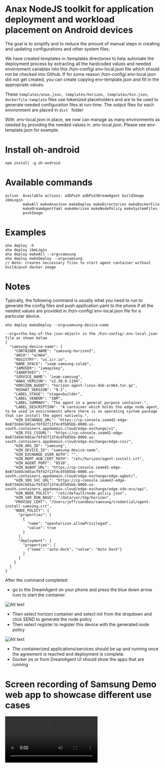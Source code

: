 # Anax NodeJS toolkit for application deployment and workload placement on Android devices 

The goal is to simplify and to reduce the amount of manual steps in creating and updating configurations and other system files.  

We have created templates in /templates directories to help automate the deployment process by extracting all the hardcoded values and needed envirnoment variables into this /hzn-config/.env-local.json file which should not be checked into Github.  If for some reason /hzn-config/.env-local.json did not get created, you can create copying env-template.json and fill in the appropriate values.  

These ```templates/anax.json, templates/horizon, templates/hzn.json, dockerfile-template``` files use tokenized placeholders and are to be used to generate needed configuration files at run-time.  The output files for each environment are placed in ```dist ``` folder 

With .env-local.json in place, we now can manage as many environments as needed by providing the needed values in .env-local.json.  Please see env-template.json for example.

# Install oh-android
```
npm install -g oh-android
```

# Available commands
```
action  Available actions: adbPush adbPushDreamAgent buildImage ibmLogin
        makeAll makeAnaxJson makeDeploy makeDirectories makeDockerFile
        makeDreamAgentYaml makeHorizon makeNodePolicy makeSystemFiles
        pushImage  
```  

# Examples
```
oha deploy -h
oha deploy ibmLogin   
oha deploy makeAll --org=samsung
oha deploy makeDeploy --org=samsung  
// Note: creates neccessary files to start agent container without build/push docker image
```

# Notes
Typically, the following command is usually what you need to run to generate the config files and push application.yaml to the phone if all the needed values are provided in /hzn-config/.env-local.json file for a particular device.

```
oha deploy makeDeploy --org=samsung-device-name
```

```
--org=<the-key-of-the-json-object> in the /hzn-config/.env-local.json file as shown below
{
  "samsung-device-name": {
    "CONTAINER_NAME": "samsung-horizon2",
    "ARCH": "arm64",
    "REGISTRY": "us.icr.io",
    "NAME_SPACE": "ieam-samsung-colab",
    "IAMUSER": "iamapikey",
    "IAMAPIKEY": "",
    "SERVICE_NAME": "ieam-samsung",
    "ANAX_VERSION": "v2.30.0-1194",
    "HORIZON_AGENT": "horizon-agent-linux-deb-arm64.tar.gz",
    "REDHAT_VERSION": "9.1",
    "LABEL_STAGE": "stage=builder",
    "LABEL_VENDOR": "IBM",
    "LABEL_SUMMARY": "The agent in a general purpose container.",
    "LABEL_DESCRIPTION": "A container which holds the edge node agent, to be used in environments where there is no operating system package that can install the agent natively.",
    "HZN_EXCHANGE_URL": "https://cp-console.ieam42-edge-8e873dd4c685acf6fd2f13f4cdfb05bb-0000.us-south.containers.appdomain.cloud/edge-exchange/v1",
    "HZN_FSS_CSSURL": "https://cp-console.ieam42-edge-8e873dd4c685acf6fd2f13f4cdfb05bb-0000.us-south.containers.appdomain.cloud/edge-exchange/edge-css/",
    "HZN_ORG_ID": "samsung",
    "HZN_DEVICE_ID": "samsung-device-name",
    "HZN_EXCHANGE_USER_AUTH": "",
    "HZN_MGMT_HUB_CERT_PATH": "/etc/horizon/agent-install.crt",
    "HZN_AGENT_PORT": "8510",
    "HZN_AGBOT_URL": "https://cp-console.ieam42-edge-8e873dd4c685acf6fd2f13f4cdfb05bb-0000.us-south.containers.appdomain.cloud/edge-exchange/edge-agbot/",
    "HZN_SDO_SVC_URL": "https://cp-console.ieam42-edge-8e873dd4c685acf6fd2f13f4cdfb05bb-0000.us-south.containers.appdomain.cloud/edge-exchange/edge-sdo-ocs/api",
    "HZN_NODE_POLICY": "/etc/default/node.policy.json",
    "HZN_VAR_RUN_BASE": "/data/var/tmp/horizon",
    "PROVIDE_CERT": "/Users/jeff/sandbox/samsung/credential/agent-install-samsung.crt",
    "NODE_POLICY": {
      "properties": [
        {
          "name": "openhorizon.allowPrivileged",
          "value": true
        }
      ],	    
      "deployment": {
        "properties": [
          {"name": "auto-dock", "value": "Auto Dock"}
        ]
      }
    }
  }
}
```

After the command completed:
- go to the DreamAgent on your phone and press the blue down arrow icon to start the container.

![Alt text](image.png)

- Then select horizon container and select init from the dropdown and click SEND to generate the node policy 
- Then select register to register this device with the generated node policy

![Alt text](image-2.png)

- The containerized applications/services should be up and running once the agreement is reached and deployment is complete.
- Docker ps or from DreamAgent UI should show the apps that are running

# Screen recording of Samsung Demo web app to showcase different use cases
<video src="geofencing.mp4" controls="controls" style="max-width: 730px;">
</video>